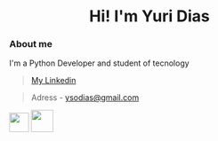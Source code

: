 
<h1 align="center"> Hi! I'm Yuri Dias </h1>        

### About me

I'm a Python Developer and student of tecnology

> [My Linkedin](https://www.linkedin.com/in/yuri-dias-soares/)

> Adress - ysodias@gmail.com
> 
<div style="display:inline">
<img src="https://www.flaticon.com/svg/vstatic/svg/1822/1822899.svg?token=exp=1616584541~hmac=02d901ef6bf707a18b6cc721e2dbd162" width=35 height=35>
<img src="https://www.flaticon.com/svg/vstatic/svg/226/226777.svg?token=exp=1616584654~hmac=66088a18b58dbefaf4f930629b81364d" width=40 height=40>
</div>

